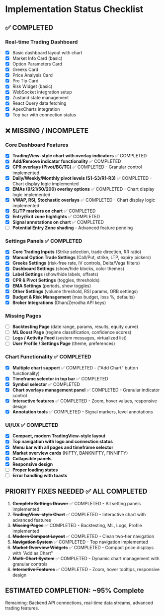 # Implementation Status Checklist

## ✅ COMPLETED
### Real-time Trading Dashboard
- [x] Basic dashboard layout with chart
- [x] Market Info Card (basic)
- [x] Option Parameters Card
- [x] Greeks Card  
- [x] Price Analysis Card
- [x] Pro Tip Card
- [x] Risk Widget (basic)
- [x] WebSocket integration setup
- [x] Zustand state management
- [x] React Query data fetching
- [x] ApexCharts integration
- [x] Top bar with connection status

## ❌ MISSING / INCOMPLETE

### Core Dashboard Features  
- [x] **TradingView-style chart with overlay indicators** ✅ COMPLETED
- [x] **Add/Remove indicator functionality** ✅ COMPLETED  
- [x] **CPR overlays (Pivot/BC/TC)** ✅ COMPLETED - Granular control implemented
- [x] **Daily/Weekly/Monthly pivot levels (S1-S3/R1-R3)** ✅ COMPLETED - Chart display logic implemented
- [x] **EMAs (9/21/50/200) overlay options** ✅ COMPLETED - Chart display logic implemented
- [x] **VWAP, RSI, Stochastic overlays** ✅ COMPLETED - Chart display logic implemented
- [x] **SL/TP markers on chart** ✅ COMPLETED
- [x] **Entry/Exit zone highlights** ✅ COMPLETED
- [x] **Signal annotations on chart** ✅ COMPLETED
- [ ] **Potential Entry Zone shading** - Advanced feature pending

### Settings Panels ✅ COMPLETED
- [x] **Core Trading Inputs** (Strike selection, trade direction, RR ratio)
- [x] **Manual Option Trade Settings** (Call/Put, strike, LTP, expiry pickers)  
- [x] **Greeks Settings** (risk-free rate, IV controls, Delta/Vega filters)
- [x] **Dashboard Settings** (show/hide blocks, color themes)
- [x] **Label Settings** (show/hide labels, offsets)
- [x] **CPR & Pivot Settings** (toggles, thresholds)
- [x] **EMA Settings** (periods, show toggles)
- [x] **Other Settings** (volume threshold, RSI params, ORB settings)
- [x] **Budget & Risk Management** (max budget, loss %, defaults)
- [x] **Broker Integrations** (Dhan/Zerodha API keys)

### Missing Pages
- [ ] **Backtesting Page** (date range, params, results, equity curve)
- [ ] **ML Boost Page** (regime classification, confidence scores)
- [ ] **Logs / Activity Feed** (system messages, virtualized list)
- [ ] **User Profile / Settings Page** (theme, preferences)

### Chart Functionality ✅ COMPLETED
- [x] **Multiple chart support** ✅ COMPLETED - ("Add Chart" button functionality)
- [x] **Timeframe selector in top bar** ✅ COMPLETED
- [x] **Symbol selector** ✅ COMPLETED 
- [x] **Chart overlays management panel** ✅ COMPLETED - Granular indicator control
- [x] **Interactive features** ✅ COMPLETED - Zoom, hover values, responsive design
- [x] **Annotation tools** ✅ COMPLETED - Signal markers, level annotations

### UI/UX ✅ COMPLETED  
- [x] **Compact, modern TradingView-style layout**
- [x] **Top navigation with logo and connection status**
- [x] **Menu bar with all pages and timeframe selector**
- [x] **Market overview cards** (NIFTY, BANKNIFTY, FINNIFTY)
- [x] **Collapsible panels**
- [x] **Responsive design**
- [ ] **Proper loading states**
- [ ] **Error handling with toasts**

## PRIORITY FIXES NEEDED ✅ ALL COMPLETED
1. ~~**Complete Settings Drawer**~~ ✅ COMPLETED - All setting panels implemented
2. ~~**TradingView-style Chart**~~ ✅ COMPLETED - Interactive chart with advanced features
3. ~~**Missing Pages**~~ ✅ COMPLETED - Backtesting, ML, Logs, Profile implemented
4. ~~**Modern Compact Layout**~~ ✅ COMPLETED - Clean two-tier navigation
5. ~~**Navigation System**~~ ✅ COMPLETED - Top navigation implemented
6. ~~**Market Overview Widgets**~~ ✅ COMPLETED - Compact price displays with "Add as Chart"
7. ~~**Multi-Chart System**~~ ✅ COMPLETED - Dynamic chart management with granular controls
8. ~~**Interactive Features**~~ ✅ COMPLETED - Zoom, hover tooltips, responsive design

## ESTIMATED COMPLETION: ~95% Complete  
Remaining: Backend API connections, real-time data streams, advanced trading features.